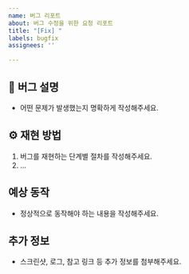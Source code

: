 ```yaml
---
name: 버그 리포트
about: 버그 수정을 위한 요청 리포트
title: "[Fix] "
labels: bugfix
assignees: ''

---
```


## 🐞 버그 설명

- 어떤 문제가 발생했는지 명확하게 작성해주세요.

## ⚙️ 재현 방법

1. 버그를 재현하는 단계별 절차를 작성해주세요.
2. ...

## 예상 동작

- 정상적으로 동작해야 하는 내용을 작성해주세요.

## 추가 정보

- 스크린샷, 로그, 참고 링크 등 추가 정보를 첨부해주세요.
